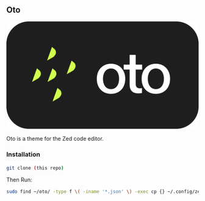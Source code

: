 ## Oto

![oto](./images/oto.png)

Oto is a theme for the Zed code editor.

### Installation

```bash
git clone (this repo)
```

Then Run:

```bash
sudo find ~/oto/ -type f \( -iname '*.json' \) -exec cp {} ~/.config/zed/themes \;
```

